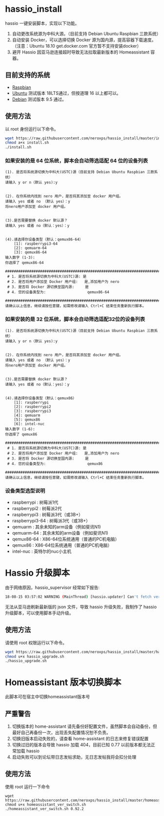 # hassio_install

hassio 一键安装脚本，实现以下功能。

1. 自动更改系统源为中科大源。（目前支持 Debian Ubuntu Raspbian 三款系统）
2. 自动安装 Docker，可以选择切换 Docker 源为国内源，提高容器下载速度。（注意：Ubuntu 18.10 get.docker.com 官方暂不支持安装docker）
3. 避开 Hassio 因亚马逊连接超时导致无法拉取最新版本的 Homeassistant 容器。

## 目前支持的系统

- [Raspbian](https://www.raspberrypi.org/downloads/raspbian/) 
- [Ubuntu](https://www.ubuntu.com/download/server) 测试版本 18LTS通过，但按道理 16 以上都可以。
- [Debian](https://www.debian.org/distrib/netinst) 测试版本 9.5 通过。

## 使用方法

以 root 身份运行以下命令。

```bash
wget https://raw.githubusercontent.com/neroxps/hassio_install/master/install.sh
chmod a+x install.sh
./install.sh
```

### 如果安装的是 64 位系统，脚本会自动筛选适配 64 位的设备列表

```
(1). 是否将系统源切换为中科大(USTC)源（目前支持 Debian Ubuntu Raspbian 三款系统）
请输入 y or n（默认 yes):y


(2). 在你系统内找到 nero 用户，是否将其添加至 docker 用户组。
请输入 yes 或者 no （默认 yes）：y
将nero用户添加至 docker 用户组。


(3).是否需要替换 docker 默认源？
请输入 yes 或者 no（默认：yes）：y


(4).请选择你设备类型（默认：qemux86-64）
    [1]: raspberrypi3-64
    [2]: qemuarm-64
    [3]: qemux86-64
输入数字 (1-3):
你选择了 qemux86-64
 ################################################################################
 # 1. 是否将系统源切换为中科大(USTC)源: 是
 # 2. 是否将用户添加至 Docker 用户组:   是,添加用户为 nero 
 # 3. 是否将 Docker 源切换至国内源:     是
 # 4. 您的设备类型为:                   qemux86-64
 ################################################################################
请确认以上信息，继续请按任意键，如需修改请输入 Ctrl+C 结束任务重新执行脚本。
```

### 如果安装的是 32 位系统，脚本会自动筛选适配32位的设备列表

```
(1). 是否将系统源切换为中科大(USTC)源（目前支持 Debian Ubuntu Raspbian 三款系统）
请输入 y or n（默认 yes):y


(2). 在你系统内找到 nero 用户，是否将其添加至 docker 用户组。
请输入 yes 或者 no （默认 yes）：y
将nero用户添加至 docker 用户组。


(3).是否需要替换 docker 默认源？
请输入 yes 或者 no（默认：yes）：y


(4).请选择你设备类型（默认：qemux86）
    [1]: raspberrypi
    [2]: raspberrypi2
    [3]: raspberrypi3
    [4]: qemuarm
    [5]: qemux86
    [6]: intel-nuc
输入数字 (1-6):
你选择了 qemux86
 ################################################################################
 # 1. 是否将系统源切换为中科大(USTC)源: 是
 # 2. 是否将用户添加至 Docker 用户组:   是,添加用户为 nero 
 # 3. 是否将 Docker 源切换至国内源:     是
 # 4. 您的设备类型为:                   qemux86
 ################################################################################
请确认以上信息，继续请按任意键，如需修改请输入 Ctrl+C 结束任务重新执行脚本。
```

### 设备类型选型说明

- raspberrypi : 树莓派1代
- raspberrypi2 : 树莓派2代
- raspberrypi3 : 树莓派3代（或3B+）
- raspberrypi3-64  : 树莓派3代（或3B+）
- qemuarm : 其余未知的arm设备（例如斐讯N1)
- qemuarm-64 : 其余未知的arm设备（例如斐讯N1)
- qemux86-64 : X86-64位系统通用（普通的PC机电脑）
- qemux86 : X86-64位系统通用（普通的PC机电脑）
- intel-nuc : 英特尔的nuc小主机

# Hassio 升级脚本

由于网络原因，hassio_supervisor 经常如下报告:

```bash
18-08-15 03:57:02 WARNING (MainThread) [hassio.updater] Can't fetch versions from https://s3.amazonaws.com/hassio-version/stable.json
```

无法从亚马逊刷新最新版的 json 文件，导致 hassio 升级失败，我制作了 hassio 升级脚本，可以使用脚本手动升级。

## 使用方法

请使用 root 权限运行以下命令。

```bash
wget https://raw.githubusercontent.com/neroxps/hassio_install/master/hassio_upgrade.sh
chmod u+x hassio_upgrade.sh
./hassio_upgrade.sh
```

# Homeassistant 版本切换脚本

此脚本可在宿主中切换homeassistant版本号

## 严重警告
1. 切换版本的 home-assistant 请先备份好配置文件，虽然脚本会自动备份，但最好自己再备份一次，出现丢失配置情况恕不负责。
2. 切换旧版本启动失败的，请查看 home-assistant 的日志来修复错误配置
3. 切换过旧的版本会导致 hassio 加载 404，目前已知 0.77 以前版本都无法正常加载 hassio
4. 启动失败可以到论坛带日志发帖求助，无日志发帖我将会扣分处理

## 使用方法

使用 root 运行一下命令

```
wget https://raw.githubusercontent.com/neroxps/hassio_install/master/homeassistant_ver_switch.sh
chmod u+x homeassistant_ver_switch.sh
./homeassistant_ver_switch.sh 0.92.2
```
